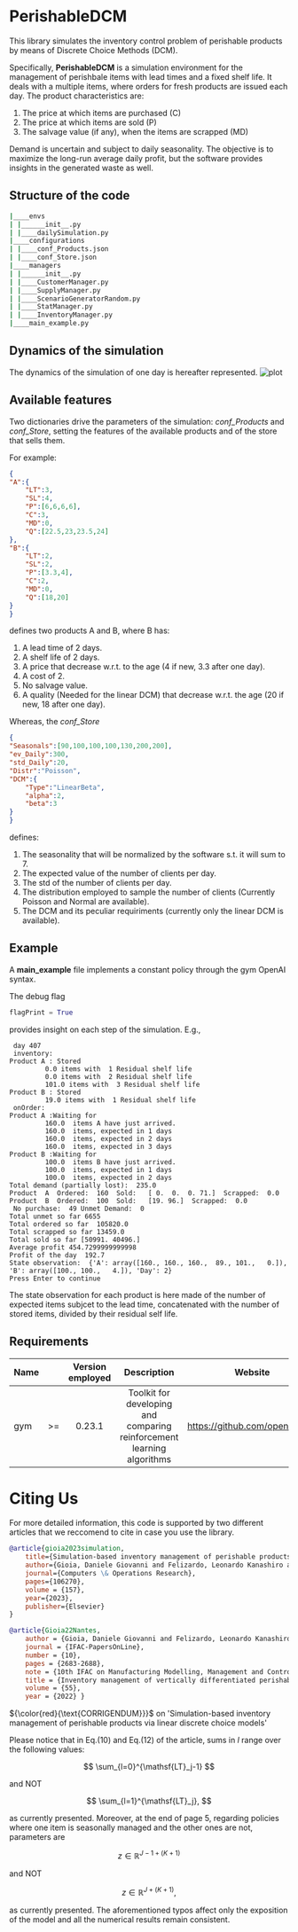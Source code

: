 # PerishableDCM

This library simulates the inventory control problem of perishable products by means of Discrete Choice Methods (DCM).

Specifically, **PerishableDCM** is a simulation environment for the management of perishbale items with lead times and a fixed shelf life. It deals with a multiple items, where orders for fresh products are issued each day. The product characteristics are:

1. The price at which items are purchased (C)
2. The price at which items are sold (P)
3. The salvage value (if any), when the items are scrapped (MD)

Demand is uncertain and subject to daily seasonality. The objective is to maximize the long-run average daily profit, but the software provides insights in the generated waste as well.

## Structure of the code

```bash
|____envs
| |______init__.py
| |____dailySimulation.py
|____configurations
| |____conf_Products.json
| |____conf_Store.json
|____managers
| |______init__.py
| |____CustomerManager.py
| |____SupplyManager.py
| |____ScenarioGeneratorRandom.py
| |____StatManager.py
| |____InventoryManager.py
|____main_example.py
```

## Dynamics of the simulation

The dynamics of the simulation of one day is hereafter represented.
![plot](./etc/DCM_dynamics.png)

## Available features

Two dictionaries drive the parameters of the simulation: *conf_Products* and *conf_Store*, setting the features of the available products and of the store that sells them.

For example:

```json
{
"A":{
    "LT":3,
    "SL":4,
    "P":[6,6,6,6],
    "C":3,
    "MD":0,
    "Q":[22.5,23,23.5,24]
},
"B":{
    "LT":2,
    "SL":2,
    "P":[3.3,4],
    "C":2,
    "MD":0,
    "Q":[18,20]
}
}
```

defines two products A and B, where B has:

1. A lead time of 2 days.
2. A shelf life of 2 days.
3. A price that decrease w.r.t. to the age (4 if new, 3.3 after one day).
4. A cost of 2.
5. No salvage value.
6. A quality (Needed for the linear DCM) that decrease w.r.t. the age (20 if new, 18 after one day).

Whereas, the *conf_Store*

```json
{
"Seasonals":[90,100,100,100,130,200,200],
"ev_Daily":300,
"std_Daily":20,
"Distr":"Poisson",
"DCM":{
    "Type":"LinearBeta",
    "alpha":2,
    "beta":3
}
}
```

defines:

1. The seasonality that will be normalized by the software s.t. it will sum to 7.
2. The expected value of the number of clients per day.
3. The std of the number of clients per day.
4. The distribution employed to sample the number of clients (Currently Poisson and Normal are available).
5. The DCM and its peculiar requiriments (currently only the linear DCM is available).

## Example

A **main_example** file implements a constant policy through the gym OpenAI syntax.

The debug flag

```Python
flagPrint = True
```

provides insight on each step of the simulation. E.g.,

```None
 day 407 
 inventory:
Product A : Stored
         0.0 items with  1 Residual shelf life
         0.0 items with  2 Residual shelf life
         101.0 items with  3 Residual shelf life
Product B : Stored
         19.0 items with  1 Residual shelf life
 onOrder:
Product A :Waiting for
         160.0  items A have just arrived.
         160.0  items, expected in 1 days
         160.0  items, expected in 2 days
         160.0  items, expected in 3 days
Product B :Waiting for
         100.0  items B have just arrived.
         100.0  items, expected in 1 days
         100.0  items, expected in 2 days
Total demand (partially lost):  235.0
Product  A  Ordered:  160  Sold:   [ 0.  0.  0. 71.]  Scrapped:  0.0
Product  B  Ordered:  100  Sold:   [19. 96.]  Scrapped:  0.0
 No purchase:  49 Unmet Demand:  0
Total unmet so far 6655
Total ordered so far  105820.0
Total scrapped so far 13459.0
Total sold so far [50991. 40496.]
Average profit 454.7299999999998
Profit of the day  192.7
State observation:  {'A': array([160., 160., 160.,  89., 101.,   0.]), 'B': array([100., 100.,   4.]), 'Day': 2}
Press Enter to continue

```

The state observation for each product is here made of the number of expected items subjcet to the lead time, concatenated with the number of stored items, divided by their residual self life.

## Requirements

| Name | | Version employed | Description        | Website |
|:-----|:-:|:-----------:|:---------------------:|:-----------:|
| gym | >= | 0.23.1 | Toolkit for developing and comparing reinforcement learning algorithms| <https://github.com/openai/gym>

# Citing Us

For more detailed information, this code is supported by two different articles that we reccomend to cite in case you use the library.

```bibtex
@article{gioia2023simulation,
	title={Simulation-based inventory management of perishable products via linear discrete choice models},
  	author={Gioia, Daniele Giovanni and Felizardo, Leonardo Kanashiro and Brandimarte, Paolo},
  	journal={Computers \& Operations Research},
  	pages={106270},
  	volume = {157},
  	year={2023},
  	publisher={Elsevier}
}

@article{Gioia22Nantes,
	author = {Gioia, Daniele Giovanni and Felizardo, Leonardo Kanashiro and Brandimarte, Paolo},
	journal = {IFAC-PapersOnLine},
	number = {10},
	pages = {2683-2688},
	note = {10th IFAC on Manufacturing Modelling, Management and Control MIM 2022},
	title = {Inventory management of vertically differentiated perishable products with stock-out based substitution},
	volume = {55},
	year = {2022} }
```


${\color{red}{\text{CORRIGENDUM}}}$ on 'Simulation-based inventory management of perishable products via linear discrete choice models'

Please notice that in Eq.(10) and Eq.(12) of the article, sums in $l$ range over the following values:

$$ \sum_{l=0}^{\mathsf{LT}_j-1} $$

and NOT

$$ \sum_{l=1}^{\mathsf{LT}_j}, $$

as currently presented. Moreover, at the end of page 5, regarding policies where one item is seasonally managed and the other ones are not, parameters are

$$ z \in \mathbb{R}^{J-1+(K+1)} $$

and NOT

$$ z \in \mathbb{R}^{J+(K+1)}, $$

as currently presented. The aforementioned typos affect only the exposition of the model and all the numerical results remain consistent.
```
